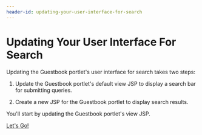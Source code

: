 ```yaml
---
header-id: updating-your-user-interface-for-search
---
```


# Updating Your User Interface For Search

Updating the Guestbook portlet's user interface for search takes two steps:

1.  Update the Guestbook portlet's default view JSP to display a search bar for 
    submitting queries.

2.  Create a new JSP for the Guestbook portlet to display search results.

You'll start by updating the Guestbook portlet's view JSP.

<a class="go-link btn btn-primary" href="/develop/tutorials/-/knowledge_base/7-0/adding-a-search-bar-to-the-guestbook-portlet">Let's Go!<span class="icon-circle-arrow-right"></span></a>
